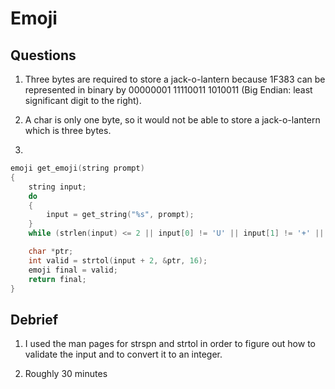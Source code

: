 # Emoji

## Questions

1. Three bytes are required to store a jack-o-lantern because 1F383 can be represented in binary by 00000001 11110011 1010011 (Big Endian: least significant digit to the right).

2. A char is only one byte, so it would not be able to store a jack-o-lantern which is three bytes.

3.

```c
emoji get_emoji(string prompt)
{
    string input;
    do
    {
        input = get_string("%s", prompt);
    }
    while (strlen(input) <= 2 || input[0] != 'U' || input[1] != '+' || strspn(input + 2, "0123456789ABCDEF") != (strlen(input) - 2));

    char *ptr;
    int valid = strtol(input + 2, &ptr, 16);
    emoji final = valid;
    return final;
}
```

## Debrief

1. I used the man pages for strspn and strtol in order to figure out how to validate the input and to convert it to an integer.

2. Roughly 30 minutes
